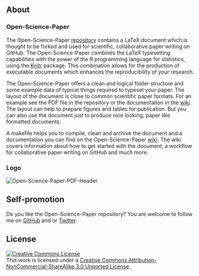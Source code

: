 ## About

### Open-Science-Paper 

The Open-Science-Paper
[repository](https://github.com/cpfaff/Open-Science-Paper) contains a LaTeX
document which is thought to be forked and used for scientific, collaborative
paper writing on GitHub. The Open-Science-Paper combines the LaTeX typesetting
capabilities with the power of the R programming language for statistics, using
the [Knitr](http://yihui.name/knitr/) package. This combination allows for the
production of executable documents which enhances the reproducibility of your
research.

The Open-Science-Paper offers a clean and logical folder structure and
some example data of typical things required to typeset your paper. The
layout of the document is close to common scientific paper formats. For
an example see the PDF file in the repository or the documentation in the
[wiki](https://github.com/cpfaff/Open-Science-Paper/wiki). The layout can help
to prepare figures and tables for publication. But you can also use the document
just to produce nice looking, paper like formatted documents. 

A makefile helps you to compile, clean and archive the document
and a documentation you can find on the Open-Science-Paper
[wiki](https://github.com/cpfaff/Open-Science-Paper/wiki). The wiki covers
information about how to get started with the document, a workflow for
collaborative paper writing on GitHub and much more.

### Logo

![Open-Science-Paper-PDF-Header](https://dl.dropbox.com/u/844606/Open-Science-Paper-Documentation/open-science-papers-logo.png)

## Self-promotion

Do you like the Open-Science-Paper repository? You are welcome
to follow me on [GitHub](https://github.com/cpfaff) and or
[Twitter](http://twitter.com/ctpfaff).

## License

<a rel="license" href="http://creativecommons.org/licenses/by-nc-sa/3.0/"><img alt="Creative Commons License" style="border-width:0" src="http://i.creativecommons.org/l/by-nc-sa/3.0/88x31.png" /></a><br />This work is licensed under a <a rel="license" href="http://creativecommons.org/licenses/by-nc-sa/3.0/">Creative Commons Attribution-NonCommercial-ShareAlike 3.0 Unported License</a>.
